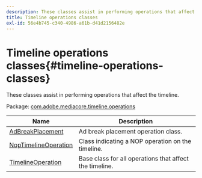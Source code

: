 ```yaml
---
description: These classes assist in performing operations that affect the timeline.
title: Timeline operations classes
exl-id: 56e4b745-c340-4986-a61b-d41d2156482e
---
```

# Timeline operations classes{#timeline-operations-classes}

These classes assist in performing operations that affect the timeline.

 Package: [com.adobe.mediacore.timeline.operations](https://help.adobe.com/en_US/primetime/api/psdk/asdoc-dhls_1.4/com/adobe/mediacore/timeline/operations/package-detail.html) 

|  Name  | Description  |
|---|---|
|  [AdBreakPlacement](https://help.adobe.com/en_US/primetime/api/psdk/asdoc-dhls_1.4/com/adobe/mediacore/timeline/operations/AdBreakPlacement.html)  | Ad break placement operation class.  |
| [NopTimelineOperation](https://help.adobe.com/en_US/primetime/api/psdk/asdoc-dhls_1.4/com/adobe/mediacore/timeline/operations/NopTimelineOperation.html)  | Class indicating a NOP operation on the timeline.  |
| [TimelineOperation](https://help.adobe.com/en_US/primetime/api/psdk/asdoc-dhls_1.4/com/adobe/mediacore/timeline/operations/TimelineOperation.html)  | Base class for all operations that affect the timeline.  |
